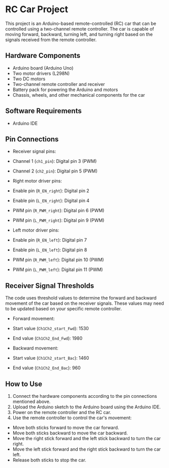 #  RC Car Project

This project is an Arduino-based remote-controlled (RC) car that can be controlled using a two-channel remote controller. The car is capable of moving forward, backward, turning left, and turning right based on the signals received from the remote controller.

## Hardware Components

- Arduino board (Arduino Uno)
- Two motor drivers (L298N)
- Two DC motors
- Two-channel remote controller and receiver
- Battery pack for powering the Arduino and motors
- Chassis, wheels, and other mechanical components for the car

## Software Requirements

- Arduino IDE

## Pin Connections

- Receiver signal pins:
 - Channel 1 (`ch1_pin`): Digital pin 3 (PWM)
 - Channel 2 (`ch2_pin`): Digital pin 5 (PWM)

- Right motor driver pins:
 - Enable pin (`R_EN_right`): Digital pin 2
 - Enable pin (`L_EN_right`): Digital pin 4
 - PWM pin (`R_PWM_right`): Digital pin 6 (PWM)
 - PWM pin (`L_PWM_right`): Digital pin 9 (PWM)

- Left motor driver pins:
 - Enable pin (`R_EN_left`): Digital pin 7
 - Enable pin (`L_EN_left`): Digital pin 8
 - PWM pin (`R_PWM_left`): Digital pin 10 (PWM)
 - PWM pin (`L_PWM_left`): Digital pin 11 (PWM)

## Receiver Signal Thresholds

The code uses threshold values to determine the forward and backward movement of the car based on the receiver signals. These values may need to be updated based on your specific remote controller.

- Forward movement:
 - Start value (`Ch1Ch2_start_Fwd`): 1530
 - End value (`Ch1Ch2_End_Fwd`): 1980

- Backward movement:
 - Start value (`Ch1Ch2_start_Bac`): 1460
 - End value (`Ch1Ch2_End_Bac`): 960

## How to Use

1. Connect the hardware components according to the pin connections mentioned above.
2. Upload the Arduino sketch to the Arduino board using the Arduino IDE.
3. Power on the remote controller and the RC car.
4. Use the remote controller to control the car's movement:
  - Move both sticks forward to move the car forward.
  - Move both sticks backward to move the car backward.
  - Move the right stick forward and the left stick backward to turn the car right.
  - Move the left stick forward and the right stick backward to turn the car left.
  - Release both sticks to stop the car.


